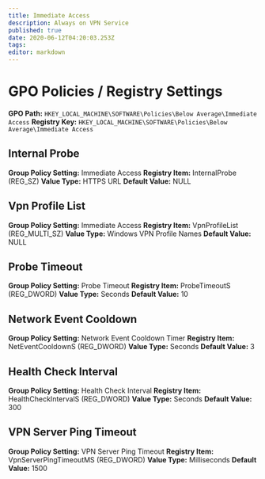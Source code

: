 ```yaml
---
title: Immediate Access
description: Always on VPN Service
published: true
date: 2020-06-12T04:20:03.253Z
tags: 
editor: markdown
---
```


# GPO Policies / Registry Settings

**GPO Path:** `HKEY_LOCAL_MACHINE\SOFTWARE\Policies\Below Average\Immediate Access`
**Registry Key:** `HKEY_LOCAL_MACHINE\SOFTWARE\Policies\Below Average\Immediate Access`

## Internal Probe
**Group Policy Setting:** Immediate Access
**Registry Item:** InternalProbe (REG_SZ)
**Value Type:** HTTPS URL
**Default Value:** NULL

## Vpn Profile List
**Group Policy Setting:** Immediate Access
**Registry Item:** VpnProfileList (REG_MULTI_SZ)
**Value Type:** Windows VPN Profile Names
**Default Value:** NULL

## Probe Timeout
**Group Policy Setting:** Probe Timeout
**Registry Item:** ProbeTimeoutS (REG_DWORD)
**Value Type:** Seconds
**Default Value:** 10

## Network Event Cooldown
**Group Policy Setting:** Network Event Cooldown Timer
**Registry Item:** NetEventCooldownS (REG_DWORD)
**Value Type:** Seconds
**Default Value:** 3

## Health Check Interval
**Group Policy Setting:** Health Check Interval
**Registry Item:** HealthCheckIntervalS (REG_DWORD)
**Value Type:** Seconds
**Default Value:** 300

## VPN Server Ping Timeout
**Group Policy Setting:** VPN Server Ping Timeout
**Registry Item:** VpnServerPingTimeoutMS (REG_DWORD)
**Value Type:** Milliseconds
**Default Value:** 1500
